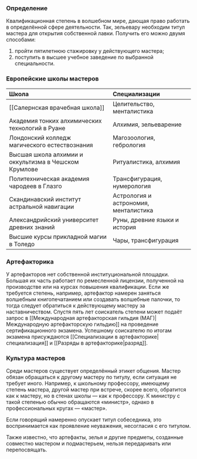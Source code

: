 ### Определение
Квалификационная степень в волшебном мире, дающая право работать в определённой сфере деятельности. Так, зельевару необходим титул мастера для открытия собственной лавки. Получить его можно двумя способами:
1) пройти пятилетнюю стажировку у действующего мастера;
2) поступить в высшее учебное заведение по выбранной специальности.

### Европейские школы мастеров

| Школа                                                 | Специализации                         |
| :---------------------------------------------------- | :------------------------------------ |
| [[Салернская врачебная школа]]                        | Целительство, менталистика            |
| Академия тонких алхимических технологий в Руане       | Алхимия, зельеварение                 |
| Лондонский колледж магического естествознания         | Магозоология, гебрология              |
| Высшая школа алхимии и оккультизма в Чешском Крумлове | Ритуалистика, алхимия                 |
| Политехническая академия чародеев в Глазго            | Трансфигурация, нумерология           |
| Скандинавский институт астральной навигации           | Астрология и астрономия, менталистика |
| Александрийский университет древних знаний            | Руны, древние языки и история         |
| Высшие курсы прикладной магии в Толедо                | Чары, трансфигурация                  |

### Артефакторика
У артефакторов нет собственной институциональной площадки. Большая их часть работает по ремесленной лицензии, полученной на производстве или на курсах повышения квалификации. Если же требуется степень, например, артефактор намерен заняться волшебным книгопечатанием или создавать волшебные палочки, то тогда следует обратиться к действующему мастеру за наставничеством. Спустя пять лет соискатель степени может подаёт запрос в [[Международная артефакторская гильдия (МАГ)|Международную артефакторскую гильдию]] на проведение сертификационного экзамена. Успешному соискателю по итогам экзамена присуждаются [[Специализации в артефакторике|специализация]] и [[Разряды в артефакторике|разряд]].

### Культура мастеров
Среди мастеров существует определённый этикет общения. Мастер обязан обращаться к другому мастеру по титулу, если ситуация не требует иного. Например, к школьному профессору, имеющему степень мастера, другой мастер при встрече, скорее всего, обратится как к мастеру, но в стенах школы — как к профессору. К министру с такой степенью обычно обращаются «министр», однако в профессиональных кругах — «мастер».

Если говорящий намеренно опускает титул собеседника, это воспринимается как проявление неуважения, несогласия с его титулом.

Также известно, что артефакты, зелья и другие предметы, созданные совместно мастером и подмастерьем, нельзя передаривать или перепосвящать.